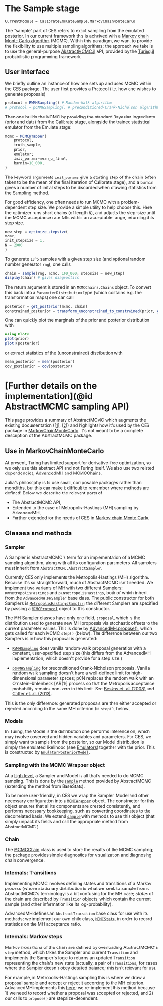 # The Sample stage

```@meta
CurrentModule = CalibrateEmulateSample.MarkovChainMonteCarlo
```

The "sample" part of CES refers to exact sampling from the emulated posterior. In our current framework this is acheived with a [Markov chain Monte
Carlo algorithm](https://en.wikipedia.org/wiki/Markov_chain_Monte_Carlo) (MCMC). Within this paradigm, we want to provide the flexibility to use multiple sampling algorithms; the approach we take is to use the general-purpose [AbstractMCMC.jl](https://turing.ml/dev/docs/for-developers/interface) API, provided by the [Turing.jl](https://turing.ml/dev/) probabilistic programming framework.


## User interface

We briefly outline an instance of how one sets up and uses MCMC within the CES package. The user first provides a Protocol (i.e. how one wishes to generate proposals)

```julia
protocol = RWMHSampling() # Random-Walk algorithm
# protocol = pCNMHSampling() # preconditioned-Crank-Nicholson algorithm
```
Then one builds the MCMC by providing the standard Bayesian ingredients (prior and data) from the Calibrate stage, alongside the trained statistical emulator from the Emulate stage:
```julia
mcmc = MCMCWrapper(
    protocol,
    truth_sample, 
    prior,
    emulator;
    init_params=mean_u_final,
    burnin=10_000,
)
```
The keyword arguments `init_params` give a starting step of the chain (often taken to be the mean of the final iteration of Calibrate stage), and a `burnin` gives a number of initial steps to be discarded when drawing statistics from the Sampling method.

For good efficiency, one often needs to run MCMC with a problem-dependent step size. We provide a simple utility to help choose this. Here the optimizer runs short chains (of length `N`), and adjusts the step-size until the MCMC acceptance rate falls within an acceptable range, returning this step size.
```julia
new_step = optimize_stepsize(
mcmc;
init_stepsize = 1,
N = 2000
)
```
To generate ``10^5`` samples with a given step size (and optional random number generator `rng`), one calls
```julia
chain = sample(rng, mcmc, 100_000; stepsize = new_step)
display(chain) # gives diagnostics
```
The return argument is stored in an `MCMCChains.Chains` object. To convert this back into a `ParameterDistribution` type (which contains e.g. the transformation maps) one can call
```julia
posterior = get_posterior(mcmc, chain)
constrained_posterior = transform_unconstrained_to_constrained(prior, get_distribution(posterior))
```

One can quickly plot the marginals of the prior and posterior distribution with
```julia
using Plots
plot(prior)
plot!(posterior)
```
or extract statistics of the (unconstrained) distribution with
```julia
mean_posterior = mean(posterior)
cov_postierior = cov(posterior)
```

# [Further details on the implementation](@id AbstractMCMC sampling API)

This page provides a summary of AbstractMCMC which augments the existing documentation
(\[[1](https://turing.ml/dev/docs/for-developers/interface)\],
\[[2](https://turing.ml/dev/docs/for-developers/how_turing_implements_abstractmcmc)\]) and highlights how it's used by
the CES package in [MarkovChainMonteCarlo](@ref). It's not meant to be a complete description of the AbstractMCMC
package.

## Use in MarkovChainMonteCarlo

At present, Turing has limited support for derivative-free optimization, so we only use this abstract API and not Turing
itself. We also use two related dependencies, [AdvancedMH](https://github.com/TuringLang/AdvancedMH.jl) and
[MCMCChains](https://github.com/TuringLang/MCMCChains.jl). 

Julia's philosophy is to use small, composable packages rather than monoliths, but this can make it difficult to
remember where methods are defined! Below we describe the relevant parts of 

- The AbstractMCMC API,
- Extended to the case of Metropolis-Hastings (MH) sampling by AdvancedMH,
- Further extended for the needs of CES in [Markov chain Monte
  Carlo](https://en.wikipedia.org/wiki/Markov_chain_Monte_Carlo).

## Classes and methods

### Sampler

A Sampler is AbstractMCMC's term for an implementation of a MCMC sampling algorithm, along with all its configuration
parameters. All samplers must inherit from `AbstractMCMC.AbstractSampler`. 

Currently CES only implements the Metropolis-Hastings (MH) algorithm. Because it's so straightforward, much of
AbstractMCMC isn't needed. We implement two variants of MH with two different Samplers: `RWMetropolisHastings` and
`pCNMetropolisHastings`, both of which inherit from the `AdvancedMH.MHSampler` base class. The public constructor for
both Samplers is [`MetropolisHastingsSampler`](@ref); the different Samplers are specified by passing a
[`MCMCProtocol`](@ref) object to this constructor.

The MH Sampler classes have only one field, `proposal`, which is the distribution used to generate new MH proposals via
stochastic offsets to the current parameter values. This is done by
[AdvancedMH.propose()](https://github.com/TuringLang/AdvancedMH.jl/blob/master/src/proposal.jl), which gets called for
each MCMC `step()` (below). The difference between our two Samplers is in how this proposal is generated:

- [`RWMHSampling`](@ref) does vanilla random-walk proposal generation with a constant, user-specified step size (this
  differs from the AdvancedMH implementation, which doesn't provide for a step size.)

- [`pCNMHSampling`](@ref) for preconditioned Crank-Nicholson proposals. Vanilla random walk sampling doesn't have a
  well-defined limit for high-dimensional parameter spaces; pCN replaces the random walk with an Ornstein–Uhlenbeck
  [AR(1)] process so that the Metropolis acceptance probability remains non-zero in this limit. See [Beskos et. al.
  (2008)](https://www.worldscientific.com/doi/abs/10.1142/S0219493708002378) and [Cotter et. al.
  (2013)](https://projecteuclid.org/journals/statistical-science/volume-28/issue-3/MCMC-Methods-for-Functions--Modifying-Old-Algorithms-to-Make/10.1214/13-STS421.full).

This is the only difference: generated proposals are then either accepted or rejected according to the same MH criterion
(in `step()`, below.)

### Models

In Turing, the Model is the distribution one performs inference on, which may involve observed and hidden variables and
parameters. For CES, we simply want to sample from the posterior, so our Model distribution is simply the emulated
likelihood (see [Emulators](@ref)) together with the prior. This is constructed by [`EmulatorPosteriorModel`](@ref).

### Sampling with the MCMC Wrapper object

At a [high level](https://turing.ml/dev/docs/using-turing/guide), a Sampler and Model is all that's needed to do MCMC
sampling. This is done by the [`sample`](https://github.com/TuringLang/AbstractMCMC.jl/blob/master/src/sample.jl) method
provided by AbstractMCMC (extending the method from BaseStats). 

To be more user-friendly, in CES we wrap the Sampler, Model and other necessary configuration into a
[`MCMCWrapper`](@ref) object. The constructor for this object ensures that all its components are created consistently,
and performs necessary bookkeeping, such as converting coordinates to the decorrelated basis. We extend [`sample`](@ref)
with methods to use this object (that simply unpack its fields and call the appropriate method from AbstractMCMC.)

### Chain

The [MCMCChain](https://beta.turing.ml/MCMCChains.jl/dev/) class is used to store the results of the MCMC sampling; the
package provides simple diagnostics for visualization and diagnosing chain convergence.


### Internals: Transitions

Implementing MCMC involves defining states and transitions of a Markov process (whose stationary distribution is what we
seek to sample from). AbstractMCMC's terminology is a bit confusing for the MH case; *states* of the chain are described
by `Transition` objects, which contain the current sample (and other information like its log-probability). 

AdvancedMH defines an `AbstractTransition` base class for use with its methods; we implement our own child class,
[`MCMCState`](@ref), in order to record statistics on the MH acceptance ratio.

### Internals: Markov steps

Markov *transitions* of the chain are defined by overloading AbstractMCMC's `step` method, which takes the Sampler and
current `Transition` and implements the Sampler's logic to returns an updated `Transition` representing the chain's new
state (actually, a pair of `Transitions`, for cases where the Sampler doesn't obey detailed balance; this isn't relevant
for us). 

For example, in Metropolis-Hastings sampling this is where we draw a proposal sample and accept or reject it according
to the MH criterion. AdvancedMH implements this
[here](https://github.com/TuringLang/AdvancedMH.jl/blob/ba86e49a3ebd1ee94d0becc3211738e3be6fd538/src/mh-core.jl#L90-L113);
we re-implement this method because 1) we need to record whether a proposal was accepted or rejected, and 2) our calls
to `propose()` are stepsize-dependent.


